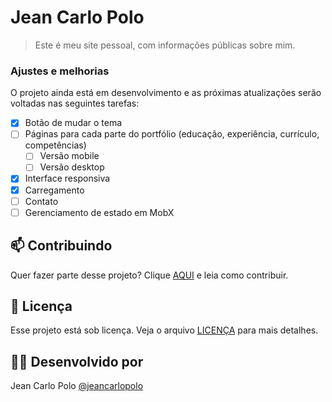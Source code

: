 # Jean Carlo Polo

> Este é meu site pessoal, com informações públicas sobre mim.

### Ajustes e melhorias

O projeto ainda está em desenvolvimento e as próximas atualizações serão voltadas nas seguintes tarefas:

- [x] Botão de mudar o tema
- [ ] Páginas para cada parte do portfólio (educação, experiência, currículo, competências)
    - [ ] Versão mobile
    - [ ] Versão desktop
- [x] Interface responsiva
- [x] Carregamento
- [ ] Contato
- [ ] Gerenciamento de estado em MobX

## 📫 Contribuindo

Quer fazer parte desse projeto? Clique [AQUI](CONTRIBUTING.md) e leia como contribuir.

## 📝 Licença

Esse projeto está sob licença. Veja o arquivo [LICENÇA](LICENSE.md) para mais detalhes.

## 👨‍💻 Desenvolvido por

Jean Carlo Polo
[@jeancarlopolo](https://github.com/jeancarlopolo)
